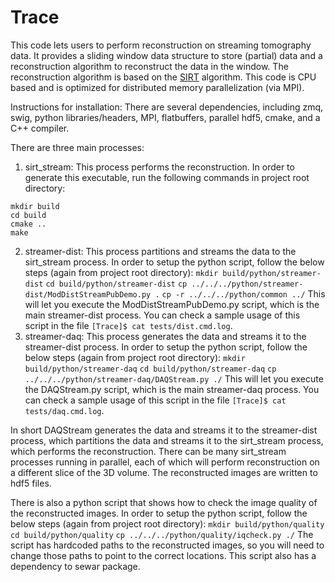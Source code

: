 # Trace

This code lets users to perform reconstruction on streaming tomography data. It provides a sliding window data structure to store (partial) data and a reconstruction algorithm to reconstruct the data in the window. The reconstruction algorithm is based on the [SIRT](https://en.wikipedia.org/wiki/SIRT) algorithm. This code is CPU based and is optimized for distributed memory parallelization (via MPI). 

Instructions for installation:
There are several dependencies, including zmq, swig, python libraries/headers, MPI, flatbuffers, parallel hdf5, cmake, and a C++ compiler. 

There are three main processes:
1. sirt_stream: This process performs the reconstruction. In order to generate this executable, run the following commands in project root directory:
``` 
mkdir build
cd build
cmake ..
make 
```
2. streamer-dist: This process partitions and streams the data to the sirt_stream process. In order to setup the python script, follow the below steps (again from project root directory):
``` mkdir build/python/streamer-dist ```
``` cd build/python/streamer-dist ```
``` cp ../../../python/streamer-dist/ModDistStreamPubDemo.py . ```
``` cp -r ../../../python/common ../ ```
This will let you execute the ModDistStreamPubDemo.py script, which is the main streamer-dist process. You can check a sample usage of this script in the file ``` [Trace]$ cat tests/dist.cmd.log ```.
3. streamer-daq: This process generates the data and streams it to the streamer-dist process. In order to setup the python script, follow the below steps (again from project root directory):
``` mkdir build/python/streamer-daq ```
``` cd build/python/streamer-daq ```
``` cp ../../../python/streamer-daq/DAQStream.py ./ ```
This will let you execute the DAQStream.py script, which is the main streamer-daq process. You can check a sample usage of this script in the file ``` [Trace]$ cat tests/daq.cmd.log ```.

In short DAQStream generates the data and streams it to the streamer-dist process, which partitions the data and streams it to the sirt_stream process, which performs the reconstruction. There can be many sirt_stream processes running in parallel, each of which will perform reconstruction on a different slice of the 3D volume. The reconstructed images are written to hdf5 files.

There is also a python script that shows how to check the image quality of the reconstructed images. In order to setup the python script, follow the below steps (again from project root directory):
``` mkdir build/python/quality ```
``` cd build/python/quality ```
``` cp ../../../python/quality/iqcheck.py ./ ```
The script has hardcoded paths to the reconstructed images, so you will need to change those paths to point to the correct locations. This script also has a dependency to sewar package.
